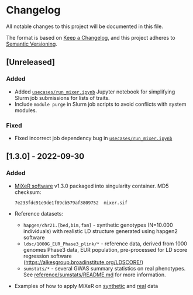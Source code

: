 # Changelog

All notable changes to this project will be documented in this file.

The format is based on [Keep a Changelog](https://keepachangelog.com/en/1.0.0/),
and this project adheres to [Semantic Versioning](https://semver.org/spec/v2.0.0.html).

## [Unreleased]

### Added

- Added [`usecases/run_mixer.ipynb`](usecases/run_mixer.ipynb) Jupyter notebook for simplifying Slurm job submissions for lists of traits.
- Include ``module purge`` in Slurm job scripts to avoid conflicts with system modules.

### Fixed

- Fixed incorrect job dependency bug in [`usecases/run_mixer.ipynb`](usecases/run_mixer.ipynb)

## [1.3.0] - 2022-09-30

### Added

- [MiXeR software](https://github.com/precimed/mixer) v1.3.0 packaged into singularity container. MD5 checksum:

  ```
  7e233fdc91e9de1f89cb579af3809752  mixer.sif
  ```

- Reference datasets:

  - ``hapgen/chr21.[bed,bim,fam]`` - synthetic genotypes (N=10.000 individuals) with realistic LD structure generated using hapgen2 software
  - ``ldsc/1000G_EUR_Phase3_plink/*`` - reference data, derived from 1000 genomes Phase3 data, EUR population, pre-processed for LD score regression software (<https://alkesgroup.broadinstitute.org/LDSCORE/>)
  - ``sumstats/*`` - several GWAS summary statistics on real phenotypes. See [reference/sumstats/README.md](reference/sumstats/README.md) for more information.

- Examples of how to apply MiXeR on [synthetic](usecases/mixer_real.md) and [real](usecases/mixer_simu.md) data
